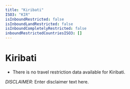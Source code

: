 ```yaml
---
title: "Kiribati"
ISO3: "KIR"
isInboundRestricted: false
isInboundLandRestricted: false
isInboundCompletelyRestricted: false
inboundRestrictedCountriesISO3: []
---
```


# Kiribati

* There is no travel restriction data available for Kiribati.

*DISCLAIMER*: Enter disclaimer text here.
